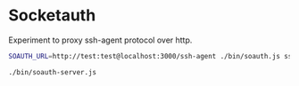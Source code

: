 # Socketauth

Experiment to proxy ssh-agent protocol over http.

``` bash
SOAUTH_URL=http://test:test@localhost:3000/ssh-agent ./bin/soauth.js ssh -T git@github.com
```

``` bash
./bin/soauth-server.js
```
